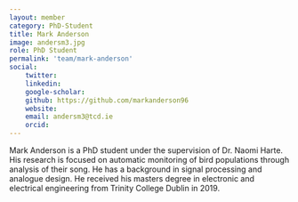 ```yaml
---
layout: member 
category: PhD-Student
title: Mark Anderson
image: andersm3.jpg
role: PhD Student
permalink: 'team/mark-anderson'
social:
    twitter:
    linkedin:
    google-scholar:
    github: https://github.com/markanderson96
    website:
    email: andersm3@tcd.ie
    orcid:
---
```


Mark Anderson is a PhD student under the supervision of Dr. Naomi Harte. His
research is focused on automatic monitoring of bird populations through analysis
of their song. He has a background in signal processing and analogue design. He
received his masters degree in electronic and electrical engineering from
Trinity College Dublin in 2019. 
